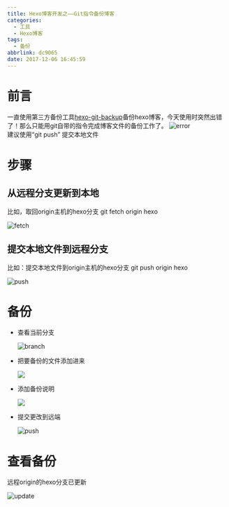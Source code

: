 ```yaml
---
title: Hexo博客开发之——Git指令备份博客
categories:
  - 工具
  - Hexo博客
tags:
  - 备份
abbrlink: dc9065
date: 2017-12-06 16:45:59
---
```

# 前言
一直使用第三方备份工具[hexo-git-backup][1]备份hexo博客，今天使用时突然出错了！那么只能用git自带的指令完成博客文件的备份工作了。
![error][2]  
建议使用“git push” 提交本地文件
<!--more-->
# 步骤
## 从远程分支更新到本地   
比如，取回origin主机的hexo分支  git fetch origin hexo  

![fetch][3]
## 提交本地文件到远程分支
比如：提交本地文件到origin主机的hexo分支 git push origin hexo

![push][4]
# 备份

- 查看当前分支

	![branch][5]

- 把要备份的文件添加进来   

	![][6]  

- 添加备份说明  

	![][7]  

- 提交更改到远端  
	
	![push][8]

# 查看备份
远程origin的hexo分支已更新    

![update][9]




[1]: https://github.com/coneycode/hexo-git-backup
[2]: https://cdn.jsdelivr.net/gh/pgzxc/CDN/blog-image/hexo_backup_error.png
[3]: https://cdn.jsdelivr.net/gh/pgzxc/CDN/blog-image/hexo-git-fetch.png
[4]: https://cdn.jsdelivr.net/gh/pgzxc/CDN/blog-image/hexo-git-push.png
[5]: https://cdn.jsdelivr.net/gh/pgzxc/CDN/blog-image/hxo-git-branch.png
[6]: https://cdn.jsdelivr.net/gh/pgzxc/CDN/blog-image/hexo-git-add.png
[7]: https://cdn.jsdelivr.net/gh/pgzxc/CDN/blog-image/hexo-git-commit-m.png
[8]: https://cdn.jsdelivr.net/gh/pgzxc/CDN/blog-image/hexo-git-push-hexo.png
[9]: https://cdn.jsdelivr.net/gh/pgzxc/CDN/blog-image/hexo-update-bolg.png